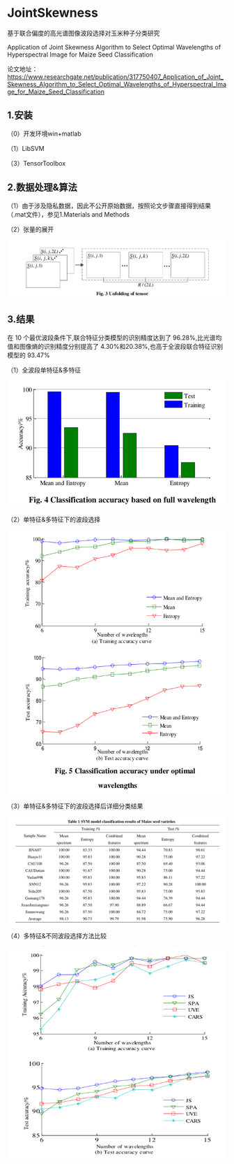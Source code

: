 # JointSkewness
基于联合偏度的高光谱图像波段选择对玉米种子分类研究

Application of Joint Skewness Algorithm to Select Optimal Wavelengths of Hyperspectral Image for Maize Seed Classification
 
论文地址：https://www.researchgate.net/publication/317750407_Application_of_Joint_Skewness_Algorithm_to_Select_Optimal_Wavelengths_of_Hyperspectral_Image_for_Maize_Seed_Classification

## 1.安装

（0）开发环境win+matlab

（1）LibSVM

（3）TensorToolbox

## 2.数据处理&算法

（1）由于涉及隐私数据，因此不公开原始数据，按照论文步骤直接得到结果（.mat文件），参见1.Materials and Methods

（2）张量的展开

![MASK0](https://github.com/bleakie/JointSkewness/blob/master/result/unfold.png)

## 3.结果

在 10 个最优波段条件下,联合特征分类模型的识别精度达到了 96.28%,比光谱均值和图像熵的识别精度分别提高了 4.30%和20.38%,也高于全波段联合特征识别模型的 93.47%

（1）全波段单特征&多特征

![MASK0](https://github.com/bleakie/JointSkewness/blob/master/result/full.png)

（2）单特征&多特征下的波段选择

![MASK0](https://github.com/bleakie/JointSkewness/blob/master/result/optimal.png)

（3）单特征&多特征下的波段选择后详细分类结果

![MASK0](https://github.com/bleakie/JointSkewness/blob/master/result/result.png)

（4）多特征&不同波段选择方法比较

![MASK](https://github.com/bleakie/JointSkewness/blob/master/result/compare.png)

